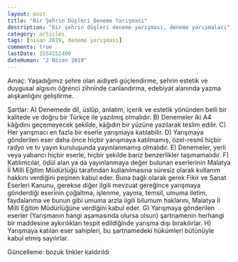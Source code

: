 ```yaml
---
layout: post
title: "Bir Şehrin Düşleri Deneme Yarışması"
description: "bir şehrin düşleri deneme yarışması, deneme yarışmaları"
category: articles
tags: [nisan 2019, deneme yarışması]
comments: true
lastDate: 1554152400
dateHuman: "2 Nisan 2019"
---
```


Amaç:
Yaşadığımız şehre olan aidiyeti güçlendirme, şehrin estetik ve duygusal algısını öğrenci zihninde canlandırma, edebiyat alanında yazma alışkanlığını geliştirme.

Şartlar:
A) Denemede dil, üslûp, anlatım, içerik ve estetik yönünden belli bir kalitede ve doğru bir Türkçe ile yazılmış olmalıdır.
B) Denemeler iki A4 kâğıdını geçemeyecek şekilde, kâğıdın bir yüzüne yazılarak teslim edilir.
C) Her yarışmacı en fazla bir eserle yarışmaya katılabilir.
D) Yarışmaya gönderilen eser daha önce hiçbir yarışmaya katılmamış, özel-resmî hiçbir radyo ve tv yayın kuruluşunda yayınlanmamış olmalıdır.
E) Denemeler, yerli veya yabancı hiçbir eserle, hiçbir şekilde bariz benzerlikler taşımamalıdır.
F) Katılımcılar, ödül alan ya da yayınlanmaya değer bulunan eserlerinin Malatya İl Milli Eğitim Müdürlüğü tarafından kullanılmasına süresiz olarak kullanım hakkını verdiğini peşinen kabul eder. Buna bağlı olarak gerek Fikir ve Sanat Eserleri Kanunu, gerekse diğer ilgili mevzuat gereğince yarışmaya gönderdiği eserinin çoğaltma, işlenme, yayma, temsil, umuma iletim, faydalanma ve bunun gibi umuma arzla ilgili bilumum haklarını, Malatya İl Milli Eğitim Müdürlüğüne verdiğini kabul eder.
G) Yarışmaya gönderilen eserler (Yarışmanın hangi aşamasında olursa olsun) şartnamenin herhangi bir maddesine aykırılıkları tespit edildiğinde yarışma dışı bırakılırlar.
H) Yarışmaya katılan eser sahipleri, bu şartnamedeki hükümleri bütünüyle kabul etmiş sayılırlar.

Güncelleme: bozuk linkler kaldırıldı